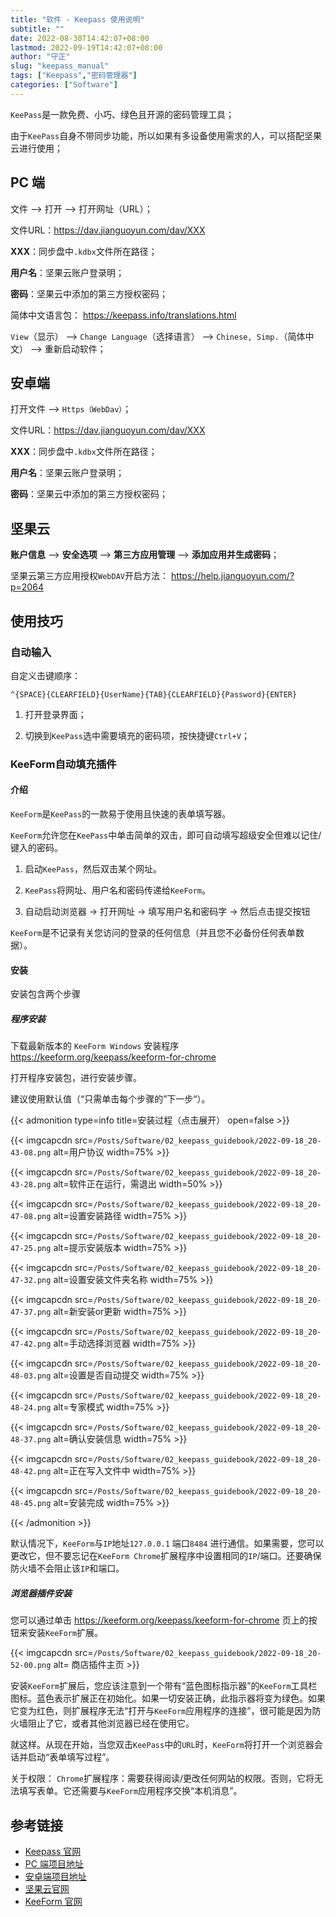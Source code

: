 ```yaml
---
title: "软件 - Keepass 使用说明"
subtitle: ""
date: 2022-08-30T14:42:07+08:00
lastmod: 2022-09-19T14:42:07+08:00
author: "守正"
slug: "keepass_manual"
tags: ["Keepass","密码管理器"]
categories: ["Software"]
---
```


`KeePass`是一款免费、小巧、绿色且开源的密码管理工具；

由于`KeePass`自身不带同步功能，所以如果有多设备使用需求的人，可以搭配坚果云进行使用；

<!--more-->

## PC 端

文件 --> 打开 --> 打开网址（URL）；

文件URL：https://dav.jianguoyun.com/dav/XXX

**XXX**：同步盘中`.kdbx`文件所在路径；

**用户名**：坚果云账户登录明；

**密码**：坚果云中添加的第三方授权密码；

简体中文语言包： https://keepass.info/translations.html

`View`（显示） --> `Change Language`（选择语言） --> `Chinese, Simp.`（简体中文） --> 重新启动软件；

## 安卓端

打开文件 --> `Https（WebDav）`；

文件URL：https://dav.jianguoyun.com/dav/XXX

**XXX**：同步盘中`.kdbx`文件所在路径；

**用户名**：坚果云账户登录明；

**密码**：坚果云中添加的第三方授权密码；

## 坚果云

**账户信息** --> **安全选项** --> **第三方应用管理** --> **添加应用并生成密码**；

坚果云第三方应用授权`WebDAV`开启方法： https://help.jianguoyun.com/?p=2064

## 使用技巧

### 自动输入

自定义击键顺序：

```
^{SPACE}{CLEARFIELD}{UserName}{TAB}{CLEARFIELD}{Password}{ENTER}
```

1. 打开登录界面；

2. 切换到`KeePass`选中需要填充的密码项，按快捷键`Ctrl+V`；

### KeeForm自动填充插件

#### 介绍

`KeeForm`是`KeePass`的一款易于使用且快速的表单填写器。

`KeeForm`允许您在`KeePass`中单击简单的双击，即可自动填写超级安全但难以记住/键入的密码。

1. 启动`KeePass`，然后双击某个网址。

2. `KeePass`将网址、用户名和密码传递给`KeeForm`。

3. 自动启动浏览器 → 打开网址 → 填写用户名和密码字 → 然后点击提交按钮

`KeeForm`是不记录有关您访问的登录的任何信息（并且您不必备份任何表单数据）。

#### 安装

安装包含两个步骤

##### 程序安装

下载最新版本的 `KeeForm Windows` 安装程序 https://keeform.org/keepass/keeform-for-chrome

打开程序安装包，进行安装步骤。

建议使用默认值（“只需单击每个步骤的”下一步“）。

{{< admonition type=info title=安装过程（点击展开） open=false >}}

{{< imgcapcdn src=`/Posts/Software/02_keepass_guidebook/2022-09-18_20-43-08.png` alt=用户协议 width=75% >}}

{{< imgcapcdn src=`/Posts/Software/02_keepass_guidebook/2022-09-18_20-43-28.png` alt=软件正在运行，需退出 width=50% >}}

{{< imgcapcdn src=`/Posts/Software/02_keepass_guidebook/2022-09-18_20-47-08.png` alt=设置安装路径 width=75% >}}

{{< imgcapcdn src=`/Posts/Software/02_keepass_guidebook/2022-09-18_20-47-25.png` alt=提示安装版本 width=75% >}}

{{< imgcapcdn src=`/Posts/Software/02_keepass_guidebook/2022-09-18_20-47-32.png` alt=设置安装文件夹名称 width=75% >}}

{{< imgcapcdn src=`/Posts/Software/02_keepass_guidebook/2022-09-18_20-47-37.png` alt=新安装or更新 width=75% >}}

{{< imgcapcdn src=`/Posts/Software/02_keepass_guidebook/2022-09-18_20-47-42.png` alt=手动选择浏览器 width=75% >}}

{{< imgcapcdn src=`/Posts/Software/02_keepass_guidebook/2022-09-18_20-48-03.png` alt=设置是否自动提交 width=75% >}}

{{< imgcapcdn src=`/Posts/Software/02_keepass_guidebook/2022-09-18_20-48-24.png` alt=专家模式 width=75% >}}

{{< imgcapcdn src=`/Posts/Software/02_keepass_guidebook/2022-09-18_20-48-37.png` alt=确认安装信息 width=75% >}}

{{< imgcapcdn src=`/Posts/Software/02_keepass_guidebook/2022-09-18_20-48-42.png` alt=正在写入文件中 width=75% >}}

{{< imgcapcdn src=`/Posts/Software/02_keepass_guidebook/2022-09-18_20-48-45.png` alt=安装完成 width=75% >}}

{{< /admonition >}}

默认情况下，`KeeForm`与`IP`地址`127.0.0.1` 端口`8484` 进行通信。如果需要，您可以更改它，但不要忘记在`KeeForm Chrome`扩展程序中设置相同的`IP`/端口。还要确保防火墙不会阻止该`IP`和端口。

##### 浏览器插件安装

您可以通过单击 https://keeform.org/keepass/keeform-for-chrome 页上的按钮来安装`KeeForm`扩展。

{{< imgcapcdn src=`/Posts/Software/02_keepass_guidebook/2022-09-18_20-52-00.png` alt= 商店插件主页 >}}

安装`KeeForm`扩展后，您应该注意到一个带有“蓝色图标指示器”的`KeeForm`工具栏图标。蓝色表示扩展正在初始化。如果一切安装正确，此指示器将变为绿色。如果它变为红色，则扩展程序无法“打开与`KeeForm`应用程序的连接”，很可能是因为防火墙阻止了它，或者其他浏览器已经在使用它。

就这样。从现在开始，当您双击`KeePass`中的`URL`时，`KeeForm`将打开一个浏览器会话并启动“表单填写过程”。

关于权限：
`Chrome`扩展程序：需要获得阅读/更改任何网站的权限。否则，它将无法填写表单。它还需要与`KeeForm`应用程序交换“本机消息”。

## 参考链接

- [Keepass 官网](https://keepass.info/)
- [PC 端项目地址](https://github.com/keepassx/keepassx)
- [安卓端项目地址](https://github.com/PhilippC/keepass2android)
- [坚果云官网](https://www.jianguoyun.com/)
- [KeeForm 官网](hhttps://keeform.org/)